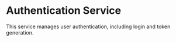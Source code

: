 # Authentication Service

This service manages user authentication, including login and token generation.

